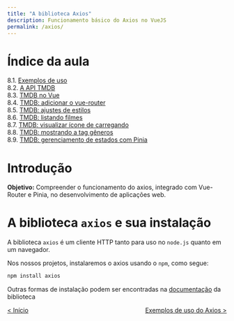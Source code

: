 ```yaml
---
title: "A biblioteca Axios"
description: Funcionamento básico do Axios no VueJS
permalink: /axios/
---
```

# Índice da aula
8.1. [Exemplos de uso](exemplos-de-uso)  
8.2. [A API TMDB](tmdb-api)  
8.3. [TMDB no Vue](tmdb-no-vue)  
8.4. [TMDB: adicionar o vue-router](tmdb-adicionar-vue-router)  
8.5. [TMDB: ajustes de estilos](tmdb-ajustes-estilos)  
8.6. [TMDB: listando filmes](tmdb-listando-filmes)  
8.7. [TMDB: visualizar ícone de carregando](tmdb-visualizar-carregando)  
8.8. [TMDB: mostrando a tag gêneros](tmdb-mostrando-tag-generos)    
8.9. [TMDB: gerenciamento de estados com Pinia](tmdb-gerenciamento-estados-com-pinia)  
# Introdução

**Objetivo:** Compreender o funcionamento do axios, integrado com Vue-Router e Pinia, no desenvolvimento de aplicações web.

# A biblioteca `axios` e sua instalação

A biblioteca `axios` é um cliente HTTP tanto para uso no `node.js` quanto em um navegador. 

Nos nossos projetos, instalaremos o axios usando o `npm`, como segue:

```bash
npm install axios
```

Outras formas de instalação podem ser encontradas na [documentação](https://axios-http.com/ptbr/docs/intro) da biblioteca

<span style="display: flex; justify-content: space-between;"><span>[&lt; Início](. "Início")</span>
<span> 
[Exemplos de uso do Axios &gt;](exemplos-de-uso "Próximo")  </span></span>
